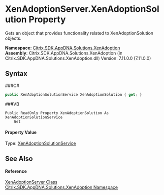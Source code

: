 # XenAdoptionServer.XenAdoptionSolution Property 
 

Gets an object that provides functionality related to XenAdoptionSolution objects.

**Namespace:**&nbsp;<a href="N_Citrix_SDK_AppDNA_Solutions_XenAdoption">Citrix.SDK.AppDNA.Solutions.XenAdoption</a><br />**Assembly:**&nbsp;Citrix.SDK.AppDNA.Solutions.XenAdoption (in Citrix.SDK.AppDNA.Solutions.XenAdoption.dll) Version: 7.11.0.0 (7.11.0.0)

## Syntax

###C#
```csharp
public XenAdoptionSolutionService XenAdoptionSolution { get; }
```

###VB
```vbnet
Public ReadOnly Property XenAdoptionSolution As XenAdoptionSolutionService
	Get
```


#### Property Value
Type: <a href="T_Citrix_SDK_AppDNA_Solutions_XenAdoption_XenAdoptionSolutionService">XenAdoptionSolutionService</a>

## See Also


#### Reference
<a href="T_Citrix_SDK_AppDNA_Solutions_XenAdoption_XenAdoptionServer">XenAdoptionServer Class</a><br /><a href="N_Citrix_SDK_AppDNA_Solutions_XenAdoption">Citrix.SDK.AppDNA.Solutions.XenAdoption Namespace</a><br />